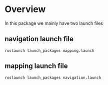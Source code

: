 # Overview
In this package we mainly have two launch files 
## navigation launch file
```
roslaunch launch_packages mapping.launch
```
## mapping launch file
```
roslaunch launch_packages navigation.launch
```
